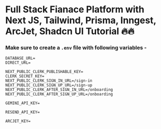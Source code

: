 # Full Stack Fianace Platform with Next JS,  Tailwind, Prisma, Inngest, ArcJet, Shadcn UI Tutorial 🔥🔥

### Make sure to create a `.env` file with following variables -

```
DATABASE_URL=
DIRECT_URL=

NEXT_PUBLIC_CLERK_PUBLISHABLE_KEY=
CLERK_SECRET_KEY=
NEXT_PUBLIC_CLERK_SIGN_IN_URL=/sign-in
NEXT_PUBLIC_CLERK_SIGN_UP_URL=/sign-up
NEXT_PUBLIC_CLERK_AFTER_SIGN_IN_URL=/onboarding
NEXT_PUBLIC_CLERK_AFTER_SIGN_UP_URL=/onboarding

GEMINI_API_KEY=

RESEND_API_KEY=

ARCJET_KEY=
```
